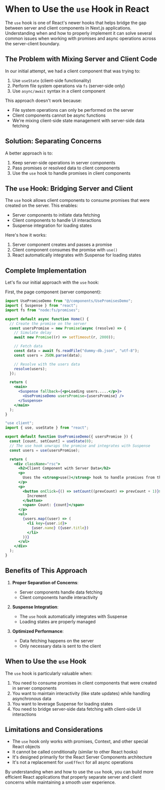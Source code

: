 # When to Use the `use` Hook in React

The `use` hook is one of React's newer hooks that helps bridge the gap between server and client components in Next.js applications. Understanding when and how to properly implement it can solve several common issues when working with promises and async operations across the server-client boundary.

## The Problem with Mixing Server and Client Code

In our initial attempt, we had a client component that was trying to:

1. Use `useState` (client-side functionality)
2. Perform file system operations via `fs` (server-side only)
3. Use `async/await` syntax in a client component

This approach doesn't work because:

- File system operations can only be performed on the server
- Client components cannot be async functions
- We're mixing client-side state management with server-side data fetching

## Solution: Separating Concerns

A better approach is to:

1. Keep server-side operations in server components
2. Pass promises or resolved data to client components
3. Use the `use` hook to handle promises in client components

## The `use` Hook: Bridging Server and Client

The `use` hook allows client components to consume promises that were created on the server. This enables:

- Server components to initiate data fetching
- Client components to handle UI interactions
- Suspense integration for loading states

Here's how it works:

1. Server component creates and passes a promise
2. Client component consumes the promise with `use()`
3. React automatically integrates with Suspense for loading states

## Complete Implementation

Let's fix our initial approach with the `use` hook:

First, the page component (server component):

```jsx
import UsePromiseDemo from "@/components/UsePromisesDemo";
import { Suspense } from "react";
import fs from "node:fs/promises";

export default async function Home() {
  // Create the promise on the server
  const usersPromise = new Promise(async (resolve) => {
    // Simulate delay
    await new Promise((r) => setTimeout(r, 2000));

    // Fetch data
    const data = await fs.readFile("dummy-db.json", "utf-8");
    const users = JSON.parse(data);

    // Resolve with the users data
    resolve(users);
  });

  return (
    <main>
      <Suspense fallback={<p>Loading users.....</p>}>
        <UsePromiseDemo usersPromise={usersPromise} />
      </Suspense>
    </main>
  );
}
```

```jsx
"use client";
import { use, useState } from "react";

export default function UsePromiseDemo({ usersPromise }) {
  const [count, setCount] = useState(0);
  // The use hook unwraps the promise and integrates with Suspense
  const users = use(usersPromise);

  return (
    <div className="rsc">
      <h2>Client Component with Server Data</h2>
      <p>
        Uses the <strong>use()</strong> hook to handle promises from the server.
      </p>
      <p>
        <button onClick={() => setCount((prevCount) => prevCount + 1)}>
          Increment
        </button>
        <span> Count: {count}</span>
      </p>
      <ul>
        {users.map((user) => (
          <li key={user.id}>
            {user.name} ({user.title})
          </li>
        ))}
      </ul>
    </div>
  );
}
```

## Benefits of This Approach

1. **Proper Separation of Concerns**:

   - Server components handle data fetching
   - Client components handle interactivity

2. **Suspense Integration**:

   - The `use` hook automatically integrates with Suspense
   - Loading states are properly managed

3. **Optimized Performance**:
   - Data fetching happens on the server
   - Only necessary data is sent to the client

## When to Use the `use` Hook

The `use` hook is particularly valuable when:

1. You need to consume promises in client components that were created in server components
2. You want to maintain interactivity (like state updates) while handling asynchronous data
3. You want to leverage Suspense for loading states
4. You need to bridge server-side data fetching with client-side UI interactions

## Limitations and Considerations

- The `use` hook only works with promises, Context, and other special React objects
- It cannot be called conditionally (similar to other React hooks)
- It's designed primarily for the React Server Components architecture
- It's not a replacement for `useEffect` for all async operations

By understanding when and how to use the `use` hook, you can build more efficient React applications that properly separate server and client concerns while maintaining a smooth user experience.
